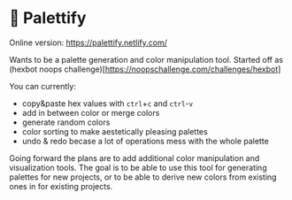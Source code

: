 
# 🌈 Palettify

Online version: https://palettify.netlify.com/

Wants to be a palette generation and color manipulation tool. Started off as (hexbot noops challenge)[https://noopschallenge.com/challenges/hexbot]

You can currently:
 - copy&paste hex values with `ctrl`+`c` and `ctrl`-`v`
 - add in between color or merge colors 
 - generate random colors
 - color sorting to make aestetically pleasing palettes
 - undo & redo becase a lot of operations mess with the whole palette
 
Going forward the plans are to add additional color manipulation and visualization tools. The goal is to be able to use this tool for generating palettes for new projects, or to be able to derive new colors from existing ones in for existing projects.
